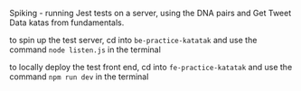 Spiking - running Jest tests on a server, using the DNA pairs and Get Tweet Data katas from fundamentals.

to spin up the test server, cd into `be-practice-katatak` and use the command `node listen.js` in the terminal

to locally deploy the test front end, cd into `fe-practice-katatak` and use the command `npm run dev` in the terminal
